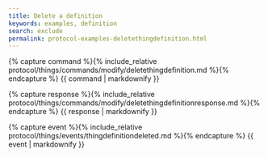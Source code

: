```yaml
---
title: Delete a definition
keywords: examples, definition
search: exclude
permalink: protocol-examples-deletethingdefinition.html
---
```


{% capture command %}{% include_relative protocol/things/commands/modify/deletethingdefinition.md %}{% endcapture %}
{{ command | markdownify }}

{% capture response %}{% include_relative protocol/things/commands/modify/deletethingdefinitionresponse.md %}{% endcapture %}
{{ response | markdownify }}

{% capture event %}{% include_relative protocol/things/events/thingdefinitiondeleted.md %}{% endcapture %}
{{ event | markdownify }}

